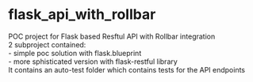 # flask_api_with_rollbar
POC project for Flask based Resftul API with Rollbar integration <br/>
2 subproject contained: <br/>
    - simple poc solution with flask.blueprint <br/>
    - more sphisticated version with flask-restful library <br/>
      It contains an auto-test folder which contains tests for the API endpoints <br/>
